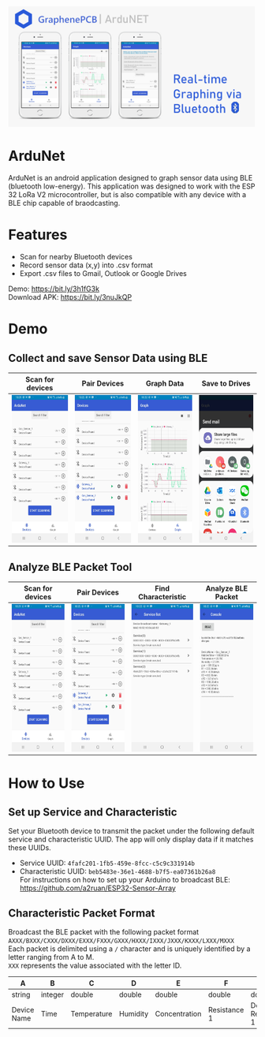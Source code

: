 <img src="/app/src/github/Banner_v1.jpg" alt="ArduNet Banner" width="500px" height="auto">

# ArduNet
ArduNet is an android application designed to graph sensor data using BLE (bluetooth low-energy). This application was designed to work with the ESP 32 LoRa V2 microcontroller, but is also compatible with any device with a BLE chip capable of braodcasting.

# Features
* Scan for nearby Bluetooth devices
* Record sensor data (x,y) into .csv format
* Export .csv files to Gmail, Outlook or Google Drives

Demo: https://bit.ly/3h1fG3k  \
Download APK: https://bit.ly/3nuJkQP 

# Demo
## Collect and save Sensor Data using BLE
Scan for devices | Pair Devices | Graph Data | Save to Drives
--- | --- | --- | --- 
<img src="/app/src/github/Scanned.jpg" alt="Scan for devices" width="auto" height="300px"> | <img src="/app/src/github/Connected_Devices.jpg" alt="Graph Data" width="auto" height="300px">| <img src="/app/src/github/Graph.jpg" alt="Graph Data" width="auto" height="300px"> | <img src="/app/src/github/Share.jpg" alt="Save to Drives" width="auto" height="300px"> 

## Analyze BLE Packet Tool 
Scan for devices | Pair Devices | Find Characteristic | Analyze BLE Packet
--- | --- | --- | ---
<img src="/app/src/github/Scanned.jpg" alt="Scan for devices" width="auto" height="300px">|<img src="/app/src/github/Connected_Devices.jpg" alt="Graph Data" width="auto" height="300px">|<img src="/app/src/github/Debug_Mode.jpg" alt="Debug Mode" width="auto" height="300px">|<img src="/app/src/github/Debug_Detailed.jpg" alt="Analyze Packet" width="auto" height="300px">

# How to Use
## Set up Service and Characteristic
Set your Bluetooth device to transmit the packet under the following default service and characteristic UUID.  The app will only display data if it matches these UUIDs.
* Service UUID: `4fafc201-1fb5-459e-8fcc-c5c9c331914b`
* Characteristic UUID: `beb5483e-36e1-4688-b7f5-ea07361b26a8` 
\
For instructions on how to set up your Arduino to broadcast BLE:
https://github.com/a2ruan/ESP32-Sensor-Array

## Characteristic Packet Format
Broadcast the BLE packet with the following packet format\
`AXXX/BXXX/CXXX/DXXX/EXXX/FXXX/GXXX/HXXX/IXXX/JXXX/KXXX/LXXX/MXXX`
\
Each packet is delimited using a `/` character and is uniquely identified by a letter ranging from A to M.  \
`XXX` represents the value associated with the letter ID.

A | B | C | D | E | F | G | H | I | J | K | L | M
--- | --- | --- | --- | --- | --- | --- | --- | --- | --- | --- | --- | --- 
string | integer | double | double | double | double | double | double | double | double | double | double | double 
Device Name | Time | Temperature | Humidity | Concentration |Resistance 1 | Delta Resistance 1 | Resistance 2 | Delta Resistance 2 | Resistance 3 | Delta Resistance 3 | Resistance 4 | Delta Resistance 4 
